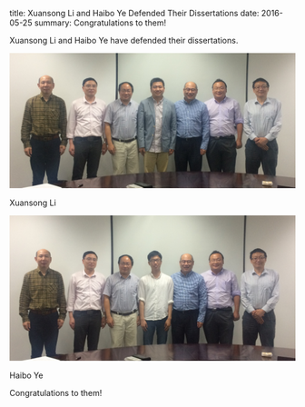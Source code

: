 title: Xuansong Li and Haibo Ye Defended Their Dissertations
date: 2016-05-25
summary: Congratulations to them!


Xuansong Li and Haibo Ye have defended their dissertations.

![](/static/photo/XuansongLi_2016-05-26.jpg)

Xuansong Li

![](/static/photo/HaiboYe_2016-05-26.jpg)

Haibo Ye

Congratulations to them!
